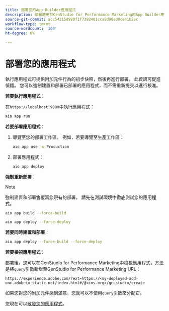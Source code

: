 ```yaml
---
title: 部署您的App Builder應用程式
description: 部署適用於GenStudio for Performance Marketing的App Builder應用程式或附加元件。
source-git-commit: acc54215d980f1f7392401cca9d90ed0ce41b2ec
workflow-type: tm+mt
source-wordcount: '160'
ht-degree: 0%

---
```



# 部署您的應用程式

執行應用程式可提供附加元件行為的初步快照，然後再進行部署。 此資訊可促進偵錯。 您可以強制建置和部署已部署的應用程式，而不需重新提交以進行核准。


**若要執行應用程式**：

在`https://localhost:9080`中執行應用程式：

```bash
aio app run
```

**若要部署應用程式**：

1. 導覽至您的部署工作區。 例如，若要導覽至生產工作區：

   ```bash
   aio app use -w Production
   ```

1. 部署應用程式：

   ```bash
   aio app deploy
   ```

**強制重新部署**：

>[!NOTE]
>
>強制建置和部署會覆寫您現有的部署。 請先在測試環境中徹底測試您的應用程式。

```bash
aio app build --force-build
```

```bash
aio app deploy --force-deploy
```

**若要同時建置和部署**：

```bash
aio app deploy --force-build --force-deploy
```

**若要檢視應用程式**：

部署後，您可以在GenStudio for Performance Marketing中檢視應用程式，方法是將`query`引數新增至GenStudio for Performance Marketing URL：

`https://experience.adobe.com/?ext=https://<my-deployed-add-on>.adobeio-static.net/index.html#/@<ims-org>/genstudio/create`

如果您對您的附加元件感到滿意，您就可以不使用`query`引數來分配它。

您現在可以[散發您的應用程式](distribute-app.md)。
